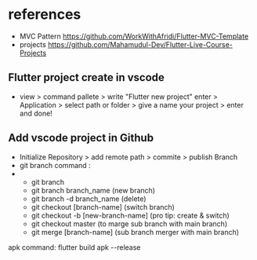 # references

- MVC Pattern
https://github.com/WorkWithAfridi/Flutter-MVC-Template
- projects
https://github.com/Mahamudul-Dev/Flutter-Live-Course-Projects

## Flutter project create in vscode
- view > command pallete > write "Flutter new project" enter > Application > select path or folder > give a name your project > enter and done!

## Add vscode project in Github 
- Initialize Repository > add remote path > commite > publish Branch
- git branch command :
- - git branch
  - git branch branch_name (new branch)
  - git branch -d branch_name (delete)
  - git checkout [branch-name] (switch branch)
  - git checkout -b [new-branch-name] (pro tip: create & switch)
  - git checkout master (to marge sub branch with main branch)
  - git merge [branch-name] (sub branch merger with main branch)

apk command: flutter build apk --release
